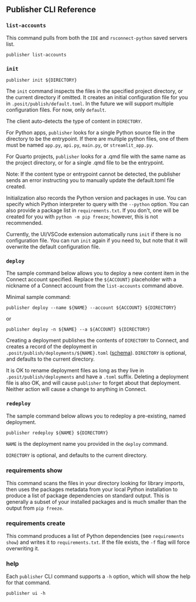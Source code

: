 ## Publisher CLI Reference

### `list-accounts`

This command pulls from both the `IDE` and `rsconnect-python` saved servers
list.

```
publisher list-accounts
```

### `init`

```
publisher init ${DIRECTORY}
```

The `init` command inspects the files in the specified project directory, or the
current directory if omitted. It creates an initial configuration file for you
in `.posit/publish/default.toml`. In the future we will support multiple
configuration files. For now, only `default`.

The client auto-detects the type of content in `DIRECTORY`.

For Python apps, `publisher` looks for a single Python source file in the
directory to be the entrypoint. If there are multiple python files, one of them
must be named `app.py`, `api.py`, `main.py`, or  `streamlit_app.py`.

For Quarto projects, `publisher` looks for a .qmd file with the same name as the
project directory, or for a single .qmd file to be the entrypoint.

Note: If the content type or entrypoint cannot be detected, the publisher sends
an error instructing you to manually update the default.toml file created.

Initialization also records the Python version and packages in use. You can
specify which Python interpreter to query with the `--python` option. You can
also provide a package list in `requirements.txt`. If you don't, one will be
created for you with `python -m pip freeze`; however, this is not recommended.

Currently, the UI/VSCode extension automatically runs `init` if there is no
configuration file. You can run `init` again if you need to, but note that it
will overwrite the default configuration file.

### `deploy`

The sample command below allows you to deploy a new content item in the Connect
account specified. Replace the `${ACCOUNT}` placeholder with a nickname of a
Connect account from the `list-accounts` command above.

Minimal sample command:

```
publisher deploy --name ${NAME} --account ${ACCOUNT} ${DIRECTORY}
```

or

```
publisher deploy -n ${NAME} --a ${ACCOUNT} ${DIRECTORY}
```

Creating a deployment publishes the contents of `DIRECTORY` to Connect, and
creates a record of the deployment in `.posit/publish/deployments/${NAME}.toml`
([schema](https://cdn.posit.co/publisher/schemas/posit-publishing-record-schema-v3.json)).
`DIRECTORY` is optional, and defaults to the current directory.


It is OK to rename deployment files as long as they live in
`.posit/publish/deployments` and have a `.toml` suffix. Deleting a deployment
file is also OK, and will cause `publisher` to forget about that deployment.
Neither action will cause a change to anything in Connect.

### `redeploy`

The sample command below allows you to redeploy a pre-existing, named
deployment.

```
publisher redeploy ${NAME} ${DIRECTORY}
```

`NAME` is the deployment name you provided in the `deploy` command.

`DIRECTORY` is optional, and defaults to the current directory.

### requirements show

This command scans the files in your directory looking for library imports, then uses the packages metadata from your local Python installation to produce a list of package dependencies on standard output. This is generally a subset of your installed packages and is much smaller than the output from `pip freeze`.

### requirements create

This command produces a list of Python dependencies (see `requirements show`) and writes it to `requirements.txt`. If the file exists, the `-f` flag will force overwriting it.

### help

Each `publisher` CLI command supports a `-h` option, which will show the help
for that command.

```
publisher ui -h
```
